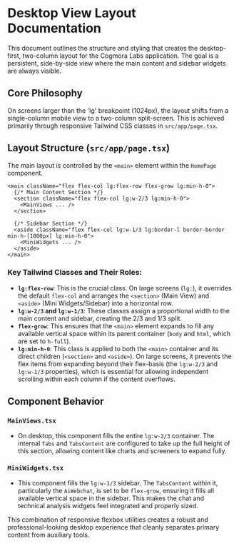 # Desktop View Layout Documentation

This document outlines the structure and styling that creates the desktop-first, two-column layout for the Cogmora Labs application. The goal is a persistent, side-by-side view where the main content and sidebar widgets are always visible.

## Core Philosophy

On screens larger than the 'lg' breakpoint (1024px), the layout shifts from a single-column mobile view to a two-column split-screen. This is achieved primarily through responsive Tailwind CSS classes in `src/app/page.tsx`.

## Layout Structure (`src/app/page.tsx`)

The main layout is controlled by the `<main>` element within the `HomePage` component.

```tsx
<main className="flex flex-col lg:flex-row flex-grow lg:min-h-0">
  {/* Main Content Section */}
  <section className="flex flex-col lg:w-2/3 lg:min-h-0">
    <MainViews ... />
  </section>

  {/* Sidebar Section */}
  <aside className="flex flex-col lg:w-1/3 lg:border-l border-border min-h-[1000px] lg:min-h-0">
    <MiniWidgets ... />
  </aside>
</main>
```

### Key Tailwind Classes and Their Roles:

-   **`lg:flex-row`**: This is the crucial class. On large screens (`lg:`), it overrides the default `flex-col` and arranges the `<section>` (Main View) and `<aside>` (Mini Widgets/Sidebar) into a horizontal row.
-   **`lg:w-2/3` and `lg:w-1/3`**: These classes assign a proportional width to the main content and sidebar, creating the 2/3 and 1/3 split.
-   **`flex-grow`**: This ensures that the `<main>` element expands to fill any available vertical space within its parent container (`body` and `html`, which are set to `h-full`).
-   **`lg:min-h-0`**: This class is applied to both the `<main>` container and its direct children (`<section>` and `<aside>`). On large screens, it prevents the flex items from expanding beyond their flex-basis (the `lg:w-2/3` and `lg:w-1/3` properties), which is essential for allowing independent scrolling within each column if the content overflows.

## Component Behavior

### `MainViews.tsx`
-   On desktop, this component fills the entire `lg:w-2/3` container. The internal `Tabs` and `TabsContent` are configured to take up the full height of this section, allowing content like charts and screeners to expand fully.

### `MiniWidgets.tsx`
-   This component fills the `lg:w-1/3` sidebar. The `TabsContent` within it, particularly the `AiWebchat`, is set to be `flex-grow`, ensuring it fills all available vertical space in the sidebar. This makes the chat and technical analysis widgets feel integrated and properly sized.

This combination of responsive flexbox utilities creates a robust and professional-looking desktop experience that cleanly separates primary content from auxiliary tools.

